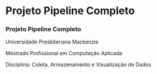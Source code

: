 # Projeto Pipeline Completo

### Projeto Pipeline Completo
Universidade Presbiteriana Mackenzie

Mestrado Profissional em Computação Aplicada

Disciplina: Coleta, Armazenamento e Visualização de Dados

